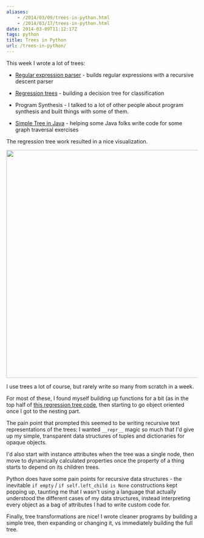 ```yaml
---
aliases:
    - /2014/03/09/trees-in-python.html
    - /2014/03/17/trees-in-python.html
date: 2014-03-09T11:12:17Z
tags: python
title: Trees in Python
url: /trees-in-python/
---
```


This week I wrote a lot of trees:

* [Regular expression
  parser](https://github.com/thomasballinger/regexfun/blob/master/shorter.py) - builds regular expressions with a recursive
  descent parser 

* [Regression trees](https://github.com/thomasballinger/regressiontrees) - building a decision tree for classification

* Program Synthesis - I talked to a lot of other people about program
  synthesis and built things with some of them.

* [Simple Tree in Java](https://gist.github.com/thomasballinger/9453188) - helping some Java folks write code for some graph traversal
  exercises

The regression tree work resulted in a nice visualization.

<img src="http://ballingt.com/assets/regressiontree.png" style="width: 600px"/>

I use trees a lot of course, but rarely write so many from scratch in a week.

For most of these, I found myself building up functions for a bit (as in the
top half of [this regression tree code](https://github.com/thomasballinger/regressiontrees/blob/master/test.py),
then starting to go object oriented once I got to the nesting part.

The pain point
that prompted this seemed to be writing recursive text representations of the
trees: I wanted `__repr__` magic so much that I'd give up my simple, transparent data
structures of tuples and dictionaries for opaque objects.

I'd also start with instance attributes when the tree was a single node, then
move to dynamically calculated properties once the property of a
thing starts to depend on its children trees.

Python does have some pain points for recursive data structures - the
inevitable `if empty` / `if self.left_child is None` constructions kept
popping up, taunting me that I wasn't using a language that actually
understood the different cases of my data structures, instead interpreting
every object as a bag of attributes I had to write custom code for.

Finally, tree transformations are nice! I wrote cleaner programs by building a
simple tree, then expanding or changing it, vs immediately building the full
tree.
